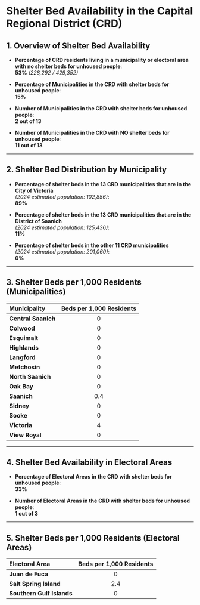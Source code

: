 # Shelter Bed Availability in the Capital Regional District (CRD)

## 1. Overview of Shelter Bed Availability

- **Percentage of CRD residents living in a municipality or electoral area with no shelter beds for unhoused people**:  
  **53%**   *(228,292 / 429,352)*

- **Percentage of Municipalities in the CRD with shelter beds for unhoused people**:  
  **15%**

- **Number of Municipalities in the CRD with shelter beds for unhoused people**:  
  **2 out of 13**

- **Number of Municipalities in the CRD with NO shelter beds for unhoused people**:  
  **11 out of 13**

---

## 2. Shelter Bed Distribution by Municipality

- **Percentage of shelter beds in the 13 CRD municipalities that are in the City of Victoria**  
  *(2024 estimated population: 102,856)*:  
  **89%**

- **Percentage of shelter beds in the 13 CRD municipalities that are in the District of Saanich**  
  *(2024 estimated population: 125,436)*:  
  **11%**

- **Percentage of shelter beds in the other 11 CRD municipalities**  
  *(2024 estimated population: 201,060)*:  
  **0%**

---

## 3. Shelter Beds per 1,000 Residents (Municipalities)

| Municipality        | Beds per 1,000 Residents |
|:--------------------|:-------------------------:|
| **Central Saanich**  | 0                         |
| **Colwood**          | 0                         |
| **Esquimalt**        | 0                         |
| **Highlands**        | 0                         |
| **Langford**         | 0                         |
| **Metchosin**        | 0                         |
| **North Saanich**    | 0                         |
| **Oak Bay**          | 0                         |
| **Saanich**          | 0.4                       |
| **Sidney**           | 0                         |
| **Sooke**            | 0                         |
| **Victoria**         | 4                         |
| **View Royal**       | 0                         |

---

## 4. Shelter Bed Availability in Electoral Areas

- **Percentage of Electoral Areas in the CRD with shelter beds for unhoused people**:  
  **33%**

- **Number of Electoral Areas in the CRD with shelter beds for unhoused people**:  
  **1 out of 3**

---

## 5. Shelter Beds per 1,000 Residents (Electoral Areas)

| Electoral Area       | Beds per 1,000 Residents |
|:---------------------|:-------------------------:|
| **Juan de Fuca**      | 0                         |
| **Salt Spring Island**| 2.4                       |
| **Southern Gulf Islands** | 0                     |

